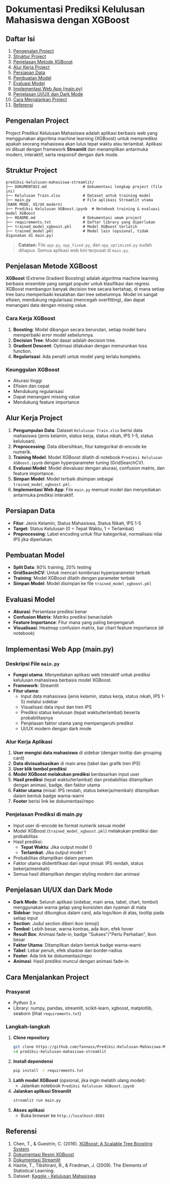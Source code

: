 # Dokumentasi Prediksi Kelulusan Mahasiswa dengan XGBoost

## Daftar Isi
1. [Pengenalan Project](#pengenalan-project)
2. [Struktur Project](#struktur-project)
3. [Penjelasan Metode XGBoost](#penjelasan-metode-xgboost)
4. [Alur Kerja Project](#alur-kerja-project)
5. [Persiapan Data](#persiapan-data)
6. [Pembuatan Model](#pembuatan-model)
7. [Evaluasi Model](#evaluasi-model)
8. [Implementasi Web App (main.py)](#implementasi-web-app-mainpy)
9. [Penjelasan UI/UX dan Dark Mode](#penjelasan-uiux-dan-dark-mode)
10. [Cara Menjalankan Project](#cara-menjalankan-project)
11. [Referensi](#referensi)

## Pengenalan Project

Project Prediksi Kelulusan Mahasiswa adalah aplikasi berbasis web yang menggunakan algoritma machine learning (XGBoost) untuk memprediksi apakah seorang mahasiswa akan lulus tepat waktu atau terlambat. Aplikasi ini dibuat dengan framework **Streamlit** dan menampilkan antarmuka modern, interaktif, serta responsif dengan dark mode.

## Struktur Project

```
prediksi-kelulusan-mahasiswa-streamlit/
├── DOKUMENTASI.md                # Dokumentasi lengkap project (file ini)
├── Kelulusan Train.xlsx          # Dataset untuk training model
├── main.py                       # File aplikasi Streamlit utama (DARK MODE, UI/UX modern)
├── Prediksi Kelulusan XGBoost.ipynb  # Notebook training & evaluasi model XGBoost
├── README.md                     # Dokumentasi umum project
├── requirements.txt              # Daftar library yang diperlukan
├── trained_model_xgboost.pkl     # Model XGBoost terlatih
├── trained_model.pkl             # Model lain (opsional, tidak digunakan di main.py)
```

> **Catatan:** File `app.py`, `app_fixed.py`, dan `app_optimized.py` sudah dihapus. Semua aplikasi web kini terpusat di `main.py`.

## Penjelasan Metode XGBoost

**XGBoost** (Extreme Gradient Boosting) adalah algoritma machine learning berbasis ensemble yang sangat populer untuk klasifikasi dan regresi. XGBoost membangun banyak decision tree secara bertahap, di mana setiap tree baru memperbaiki kesalahan dari tree sebelumnya. Model ini sangat efisien, mendukung regularisasi (mencegah overfitting), dan dapat menangani data dengan missing value.

### Cara Kerja XGBoost
1. **Boosting**: Model dibangun secara berurutan, setiap model baru memperbaiki error model sebelumnya.
2. **Decision Tree**: Model dasar adalah decision tree.
3. **Gradient Descent**: Optimasi dilakukan dengan menurunkan loss function.
4. **Regularisasi**: Ada penalti untuk model yang terlalu kompleks.

### Keunggulan XGBoost
- Akurasi tinggi
- Efisien dan cepat
- Mendukung regularisasi
- Dapat menangani missing value
- Mendukung feature importance

## Alur Kerja Project

1. **Pengumpulan Data**: Dataset `Kelulusan Train.xlsx` berisi data mahasiswa (jenis kelamin, status kerja, status nikah, IPS 1-5, status kelulusan).
2. **Preprocessing**: Data dibersihkan, fitur kategorikal di-encode ke numerik.
3. **Training Model**: Model XGBoost dilatih di notebook `Prediksi Kelulusan XGBoost.ipynb` dengan hyperparameter tuning (GridSearchCV).
4. **Evaluasi Model**: Model dievaluasi dengan akurasi, confusion matrix, dan feature importance.
5. **Simpan Model**: Model terbaik disimpan sebagai `trained_model_xgboost.pkl`.
6. **Implementasi Web App**: File `main.py` memuat model dan menyediakan antarmuka prediksi interaktif.

## Persiapan Data

- **Fitur**: Jenis Kelamin, Status Mahasiswa, Status Nikah, IPS 1-5
- **Target**: Status Kelulusan (0 = Tepat Waktu, 1 = Terlambat)
- **Preprocessing**: Label encoding untuk fitur kategorikal, normalisasi nilai IPS jika diperlukan.

## Pembuatan Model

- **Split Data**: 80% training, 20% testing
- **GridSearchCV**: Untuk mencari kombinasi hyperparameter terbaik
- **Training**: Model XGBoost dilatih dengan parameter terbaik
- **Simpan Model**: Model disimpan ke file `trained_model_xgboost.pkl`

## Evaluasi Model

- **Akurasi**: Persentase prediksi benar
- **Confusion Matrix**: Matriks prediksi benar/salah
- **Feature Importance**: Fitur mana yang paling berpengaruh
- **Visualisasi**: Heatmap confusion matrix, bar chart feature importance (di notebook)

## Implementasi Web App (main.py)

### Deskripsi File `main.py`
- **Fungsi utama**: Menyediakan aplikasi web interaktif untuk prediksi kelulusan mahasiswa berbasis model XGBoost.
- **Framework**: Streamlit
- **Fitur utama**:
  - Input data mahasiswa (jenis kelamin, status kerja, status nikah, IPS 1-5) melalui sidebar
  - Visualisasi data input dan tren IPS
  - Prediksi status kelulusan (tepat waktu/terlambat) beserta probabilitasnya
  - Penjelasan faktor utama yang mempengaruhi prediksi
  - UI/UX modern dengan dark mode

### Alur Kerja Aplikasi
1. **User mengisi data mahasiswa** di sidebar (dengan tooltip dan grouping card)
2. **Data divisualisasikan** di main area (tabel dan grafik tren IPS)
3. **User klik tombol prediksi**
4. **Model XGBoost melakukan prediksi** berdasarkan input user
5. **Hasil prediksi** (tepat waktu/terlambat) dan probabilitas ditampilkan dengan animasi, badge, dan faktor utama
6. **Faktor utama** (misal: IPS rendah, status bekerja/menikah) ditampilkan dalam bentuk badge warna-warni
7. **Footer** berisi link ke dokumentasi/repo

### Penjelasan Prediksi di main.py
- Input user di-encode ke format numerik sesuai model
- Model XGBoost (`trained_model_xgboost.pkl`) melakukan prediksi dan probabilitas
- Hasil prediksi:
  - **Tepat Waktu**: Jika output model 0
  - **Terlambat**: Jika output model 1
- Probabilitas ditampilkan dalam persen
- Faktor utama diidentifikasi dari input (misal: IPS rendah, status bekerja/menikah)
- Semua hasil ditampilkan dengan styling modern dan animasi

## Penjelasan UI/UX dan Dark Mode

- **Dark Mode**: Seluruh aplikasi (sidebar, main area, tabel, chart, tombol) menggunakan warna gelap yang konsisten dan nyaman di mata
- **Sidebar**: Input dibungkus dalam card, ada logo/ikon di atas, tooltip pada setiap input
- **Section**: Judul section diberi ikon (emoji)
- **Tombol**: Lebih besar, warna kontras, ada ikon, efek hover
- **Result Box**: Animasi fade-in, badge "Sukses"/"Perlu Perhatian", ikon besar
- **Faktor Utama**: Ditampilkan dalam bentuk badge warna-warni
- **Tabel**: Lebar penuh, efek shadow dan border-radius
- **Footer**: Ada link ke dokumentasi/repo
- **Animasi**: Hasil prediksi muncul dengan animasi fade-in

## Cara Menjalankan Project

### Prasyarat
- Python 3.x
- Library: numpy, pandas, streamlit, scikit-learn, xgboost, matplotlib, seaborn (lihat `requirements.txt`)

### Langkah-langkah
1. **Clone repository**
   ```bash
   git clone https://github.com/fannass/Prediksi-Kelulusan-Mahasiswa-Menggunakan-XGboost.git
   cd prediksi-kelulusan-mahasiswa-streamlit
   ```
2. **Install dependensi**
   ```bash
   pip install -r requirements.txt
   ```
3. **Latih model XGBoost** (opsional, jika ingin melatih ulang model):
   - Jalankan notebook `Prediksi Kelulusan XGBoost.ipynb`
4. **Jalankan aplikasi Streamlit**
   ```bash
   streamlit run main.py
   ```
5. **Akses aplikasi**
   - Buka browser ke `http://localhost:8501`

## Referensi

1. Chen, T., & Guestrin, C. (2016). [XGBoost: A Scalable Tree Boosting System](https://arxiv.org/abs/1603.02754).
2. [Dokumentasi Resmi XGBoost](https://xgboost.readthedocs.io/)
3. [Dokumentasi Streamlit](https://docs.streamlit.io/)
4. Hastie, T., Tibshirani, R., & Friedman, J. (2009). The Elements of Statistical Learning.
5. Dataset: [Kaggle - Kelulusan Mahasiswa](https://www.kaggle.com/datasets/hafizhathallah/kelulusan-mahasiswa)
